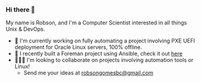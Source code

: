### Hi there 👋

My name is Robson, and I'm a Computer Scientist interested in all things Unix & DevOps.

- 🔭 I'm currently working on fully automating a project involving PXE UEFI deployment for Oracle Linux servers, 100% offline.
- 🌴 I recently built a Foreman project using Ansible, check it out [here](https://github.com/enemy100/Foreman-deploy)
- 🙋🏻‍♂️ I'm looking to collaborate on projects involving automation tools or Linux!
  - Send me your ideas at robsongomesbc@gmail.com
  



